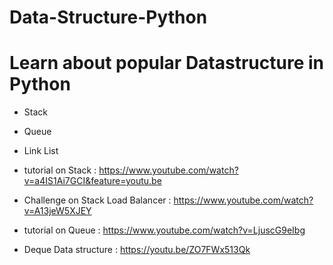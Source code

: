 # Data-Structure-Python
# Learn about popular Datastructure in Python 

* Stack
* Queue
* Link List 

* tutorial on Stack : https://www.youtube.com/watch?v=a4IS1Ai7GCI&feature=youtu.be
* Challenge on Stack Load Balancer : https://www.youtube.com/watch?v=A13jeW5XJEY
* tutorial on Queue : https://www.youtube.com/watch?v=LjuscG9eIbg
* Deque Data structure :  https://youtu.be/ZO7FWx513Qk
